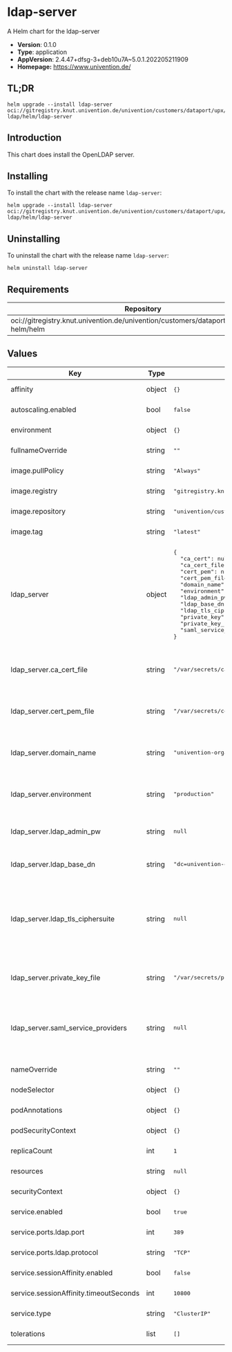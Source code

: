 # ldap-server

A Helm chart for the ldap-server

- **Version**: 0.1.0
- **Type**: application
- **AppVersion**: 2.4.47+dfsg-3+deb10u7A~5.0.1.202205211909
- **Homepage:** <https://www.univention.de/>

## TL;DR

```console
helm upgrade --install ldap-server oci://gitregistry.knut.univention.de/univention/customers/dataport/upx/container-ldap/helm/ldap-server
```

## Introduction

This chart does install the OpenLDAP server.

## Installing

To install the chart with the release name `ldap-server`:

```console
helm upgrade --install ldap-server oci://gitregistry.knut.univention.de/univention/customers/dataport/upx/container-ldap/helm/ldap-server
```

## Uninstalling

To uninstall the chart with the release name `ldap-server`:

```console
helm uninstall ldap-server
```

## Requirements

| Repository | Name | Version |
|------------|------|---------|
| oci://gitregistry.knut.univention.de/univention/customers/dataport/upx/common-helm/helm | common | ^0.1.0 |

## Values

<table>
	<thead>
		<th>Key</th>
		<th>Type</th>
		<th>Default</th>
		<th>Description</th>
	</thead>
	<tbody>
		<tr>
			<td>affinity</td>
			<td>object</td>
			<td><pre lang="json">
{}
</pre>
</td>
			<td></td>
		</tr>
		<tr>
			<td>autoscaling.enabled</td>
			<td>bool</td>
			<td><pre lang="json">
false
</pre>
</td>
			<td></td>
		</tr>
		<tr>
			<td>environment</td>
			<td>object</td>
			<td><pre lang="json">
{}
</pre>
</td>
			<td></td>
		</tr>
		<tr>
			<td>fullnameOverride</td>
			<td>string</td>
			<td><pre lang="json">
""
</pre>
</td>
			<td></td>
		</tr>
		<tr>
			<td>image.pullPolicy</td>
			<td>string</td>
			<td><pre lang="json">
"Always"
</pre>
</td>
			<td></td>
		</tr>
		<tr>
			<td>image.registry</td>
			<td>string</td>
			<td><pre lang="json">
"gitregistry.knut.univention.de"
</pre>
</td>
			<td></td>
		</tr>
		<tr>
			<td>image.repository</td>
			<td>string</td>
			<td><pre lang="json">
"univention/customers/dataport/upx/container-ldap/ldap-server"
</pre>
</td>
			<td></td>
		</tr>
		<tr>
			<td>image.tag</td>
			<td>string</td>
			<td><pre lang="json">
"latest"
</pre>
</td>
			<td></td>
		</tr>
		<tr>
			<td>ldap_server</td>
			<td>object</td>
			<td><pre lang="json">
{
  "ca_cert": null,
  "ca_cert_file": "/var/secrets/ca_cert",
  "cert_pem": null,
  "cert_pem_file": "/var/secrets/cert_pem",
  "domain_name": "univention-organization.intranet",
  "environment": "production",
  "ldap_admin_pw": null,
  "ldap_base_dn": "dc=univention-organization,dc=intranet",
  "ldap_tls_ciphersuite": null,
  "private_key": null,
  "private_key_file": "/var/secrets/private_key",
  "saml_service_providers": null
}
</pre>
</td>
			<td>Application configuration of the OpenLDAP server</td>
		</tr>
		<tr>
			<td>ldap_server.ca_cert_file</td>
			<td>string</td>
			<td><pre lang="json">
"/var/secrets/ca_cert"
</pre>
</td>
			<td>Path to the CA certificate of the UCS machine.</td>
		</tr>
		<tr>
			<td>ldap_server.cert_pem_file</td>
			<td>string</td>
			<td><pre lang="json">
"/var/secrets/cert_pem"
</pre>
</td>
			<td>Path to the certificate of the LDAP server</td>
		</tr>
		<tr>
			<td>ldap_server.domain_name</td>
			<td>string</td>
			<td><pre lang="json">
"univention-organization.intranet"
</pre>
</td>
			<td>Internal domain name of the UCS machine</td>
		</tr>
		<tr>
			<td>ldap_server.environment</td>
			<td>string</td>
			<td><pre lang="json">
"production"
</pre>
</td>
			<td>TODO: Clarify usage of this parameter</td>
		</tr>
		<tr>
			<td>ldap_server.ldap_admin_pw</td>
			<td>string</td>
			<td><pre lang="json">
null
</pre>
</td>
			<td>Initial password to set for "cn=admin"</td>
		</tr>
		<tr>
			<td>ldap_server.ldap_base_dn</td>
			<td>string</td>
			<td><pre lang="json">
"dc=univention-organization,dc=intranet"
</pre>
</td>
			<td>Base DN of the LDAP directory</td>
		</tr>
		<tr>
			<td>ldap_server.ldap_tls_ciphersuite</td>
			<td>string</td>
			<td><pre lang="json">
null
</pre>
</td>
			<td>Set a custom ciphersuite. May be needed if gnutls instead of openssl is in use. Example `"NORMAL"`.</td>
		</tr>
		<tr>
			<td>ldap_server.private_key_file</td>
			<td>string</td>
			<td><pre lang="json">
"/var/secrets/private_key"
</pre>
</td>
			<td>Path to the private key file of the LDAP server</td>
		</tr>
		<tr>
			<td>ldap_server.saml_service_providers</td>
			<td>string</td>
			<td><pre lang="json">
null
</pre>
</td>
			<td>A comma separated list of SAML2 Service Provider URLs</td>
		</tr>
		<tr>
			<td>nameOverride</td>
			<td>string</td>
			<td><pre lang="json">
""
</pre>
</td>
			<td></td>
		</tr>
		<tr>
			<td>nodeSelector</td>
			<td>object</td>
			<td><pre lang="json">
{}
</pre>
</td>
			<td></td>
		</tr>
		<tr>
			<td>podAnnotations</td>
			<td>object</td>
			<td><pre lang="json">
{}
</pre>
</td>
			<td></td>
		</tr>
		<tr>
			<td>podSecurityContext</td>
			<td>object</td>
			<td><pre lang="json">
{}
</pre>
</td>
			<td></td>
		</tr>
		<tr>
			<td>replicaCount</td>
			<td>int</td>
			<td><pre lang="json">
1
</pre>
</td>
			<td></td>
		</tr>
		<tr>
			<td>resources</td>
			<td>string</td>
			<td><pre lang="json">
null
</pre>
</td>
			<td></td>
		</tr>
		<tr>
			<td>securityContext</td>
			<td>object</td>
			<td><pre lang="json">
{}
</pre>
</td>
			<td></td>
		</tr>
		<tr>
			<td>service.enabled</td>
			<td>bool</td>
			<td><pre lang="json">
true
</pre>
</td>
			<td></td>
		</tr>
		<tr>
			<td>service.ports.ldap.port</td>
			<td>int</td>
			<td><pre lang="json">
389
</pre>
</td>
			<td></td>
		</tr>
		<tr>
			<td>service.ports.ldap.protocol</td>
			<td>string</td>
			<td><pre lang="json">
"TCP"
</pre>
</td>
			<td></td>
		</tr>
		<tr>
			<td>service.sessionAffinity.enabled</td>
			<td>bool</td>
			<td><pre lang="json">
false
</pre>
</td>
			<td></td>
		</tr>
		<tr>
			<td>service.sessionAffinity.timeoutSeconds</td>
			<td>int</td>
			<td><pre lang="json">
10800
</pre>
</td>
			<td></td>
		</tr>
		<tr>
			<td>service.type</td>
			<td>string</td>
			<td><pre lang="json">
"ClusterIP"
</pre>
</td>
			<td></td>
		</tr>
		<tr>
			<td>tolerations</td>
			<td>list</td>
			<td><pre lang="json">
[]
</pre>
</td>
			<td></td>
		</tr>
	</tbody>
</table>

